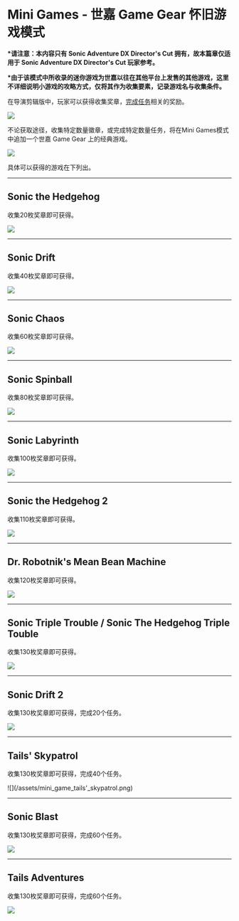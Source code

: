 # Mini Games - 世嘉 Game Gear 怀旧游戏模式

**\*请注意：本内容只有 Sonic Adventure DX Director's Cut 拥有，故本篇章仅适用于 Sonic Adventure DX Director's Cut 玩家参考。**

**\*由于该模式中所收录的迷你游戏为世嘉以往在其他平台上发售的其他游戏，这里不详细说明小游戏的攻略方式，仅将其作为收集要素，记录游戏名与收集条件。**

在导演剪辑版中，玩家可以获得收集奖章，[完成任务](/mission-60ge-ren-wu-gong-lve.md)相关的奖励。

![](/assets/mini_game_menu.png)

不论获取途径，收集特定数量徽章，或完成特定数量任务，将在Mini Games模式中追加一个世嘉 Game Gear 上的经典游戏。

![](/assets/mini_game_control.png)

具体可以获得的游戏在下列出。

---

## Sonic the Hedgehog

收集20枚奖章即可获得。

![](/assets/mini_game_sonic_the_hedgehog.png)

---

## Sonic Drift

收集40枚奖章即可获得。

![](/assets/mini_game_sonic_drift.png)

---

## Sonic Chaos

收集60枚奖章即可获得。

![](/assets/mini_game_sonic_chaos.png)

---

## Sonic Spinball

收集80枚奖章即可获得。

![](/assets/mini_game_sonic_spinball.png)

---

## Sonic Labyrinth

收集100枚奖章即可获得。

![](/assets/mini_game_sonic_labyrinth.png)

---

## Sonic the Hedgehog 2

收集110枚奖章即可获得。

![](/assets/mini_game_sonic_the_hedgehog_2.png)

---

## Dr. Robotnik's Mean Bean Machine

收集120枚奖章即可获得。

![](/assets/mini_game_dr_robotniks_mean_bean_machine.png)

---

## Sonic Triple Trouble / Sonic The Hedgehog Triple Touble

收集130枚奖章即可获得。

![](/assets/mini_game_sonic_triple_trouble.png)

---

## Sonic Drift 2

收集130枚奖章即可获得，完成20个任务。

![](/assets/mini_game_sonic_drift_2.png)

---

## Tails' Skypatrol

收集130枚奖章即可获得，完成40个任务。

!\[\]\(/assets/mini\_game\_tails'\_skypatrol.png\)

---

## Sonic Blast

收集130枚奖章即可获得，完成60个任务。

![](/assets/mini_game_sonic_blast.png)

---

## Tails Adventures

收集130枚奖章即可获得，完成60个任务。

![](/assets/mini_game_tails_adventures.png)

